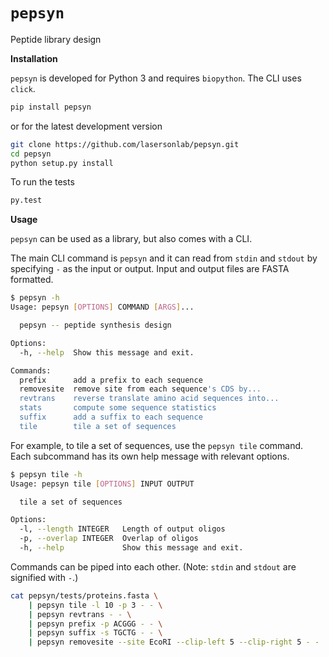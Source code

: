 # `pepsyn`
Peptide library design


**Installation**

`pepsyn` is developed for Python 3 and requires `biopython`.  The CLI uses
`click`.

```bash
pip install pepsyn
```

or for the latest development version

```bash
git clone https://github.com/lasersonlab/pepsyn.git
cd pepsyn
python setup.py install
```

To run the tests

```bash
py.test
```

**Usage**

`pepsyn` can be used as a library, but also comes with a CLI.

The main CLI command is `pepsyn` and it can read from `stdin` and `stdout` by
specifying `-` as the input or output.  Input and output files are FASTA
formatted.

```bash
$ pepsyn -h
Usage: pepsyn [OPTIONS] COMMAND [ARGS]...

  pepsyn -- peptide synthesis design

Options:
  -h, --help  Show this message and exit.

Commands:
  prefix      add a prefix to each sequence
  removesite  remove site from each sequence's CDS by...
  revtrans    reverse translate amino acid sequences into...
  stats       compute some sequence statistics
  suffix      add a suffix to each sequence
  tile        tile a set of sequences

```

For example, to tile a set of sequences, use the `pepsyn tile` command.  Each
subcommand has its own help message with relevant options.

```bash
$ pepsyn tile -h
Usage: pepsyn tile [OPTIONS] INPUT OUTPUT

  tile a set of sequences

Options:
  -l, --length INTEGER   Length of output oligos
  -p, --overlap INTEGER  Overlap of oligos
  -h, --help             Show this message and exit.
```

Commands can be piped into each other.  (Note: `stdin` and `stdout` are
signified with `-`.)

```bash
cat pepsyn/tests/proteins.fasta \
    | pepsyn tile -l 10 -p 3 - - \
    | pepsyn revtrans - - \
    | pepsyn prefix -p ACGGG - - \
    | pepsyn suffix -s TGCTG - - \
    | pepsyn removesite --site EcoRI --clip-left 5 --clip-right 5 - -
```
